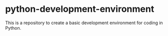 # python-development-environment
 This is a repository to create a basic development environment for coding in Python.
